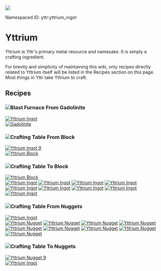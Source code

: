 <img class="infobox" src="../img/item/yttrium_ingot.png">

<span class="aside">Namespaced ID: <span>yttr:yttrium_ingot</span></span>
# Yttrium

Yttrium is Yttr's primary metal resource and namesake. It is simply a crafting ingredient.

For brevity and simplicity of maintaining this wiki, only recipes directly related to Yttrium itself
will be listed in the Recipes section on this page. Most things in Yttr take Yttrium to craft.

## Recipes

### <img class="symbolic" title="Blast Furnace" src="../img/symbolic/blast_furnace.png"/> From Gadolinite

<div class="recipe" title="Namespaced ID: yttr:yttrium_ingot">
	<a href="#" class="output">
		<img title="Yttrium Ingot" src="../img/item/yttrium_ingot.png"/>
	</a>
	<div class="input">
		<a href="../gadolinite"><img title="Gadolinite" src="../img/item/gadolinite.png"/></a>
	</div>
</div>

### <img class="symbolic" title="Crafting Table" src="../img/symbolic/crafting_table.png"/> From Block

<div class="recipe" title="Namespaced ID: yttr:yttrium_ingot_from_block">
	<a href="#" class="output">
		<img title="Yttrium Ingot" src="../img/item/yttrium_ingot.png"/>
		<span class="quantity">9</span>
	</a>
	<div class="input">
		<a href="#"><img title="Yttrium Block" src="../img/item/yttrium_block.png"/></a>
	</div>
</div>

### <img class="symbolic" title="Crafting Table" src="../img/symbolic/crafting_table.png"/> To Block

<div class="recipe" title="Namespaced ID: yttr:yttrium_block">
	<a href="#" class="output">
		<img title="Yttrium Block" src="../img/item/yttrium_block.png"/>
	</a>
	<div class="input">
		<a href="#"><img title="Yttrium Ingot" src="../img/item/yttrium_ingot.png"/></a>
		<a href="#"><img title="Yttrium Ingot" src="../img/item/yttrium_ingot.png"/></a>
		<a href="#"><img title="Yttrium Ingot" src="../img/item/yttrium_ingot.png"/></a>
		<a href="#"><img title="Yttrium Ingot" src="../img/item/yttrium_ingot.png"/></a>
		<a href="#"><img title="Yttrium Ingot" src="../img/item/yttrium_ingot.png"/></a>
		<a href="#"><img title="Yttrium Ingot" src="../img/item/yttrium_ingot.png"/></a>
		<a href="#"><img title="Yttrium Ingot" src="../img/item/yttrium_ingot.png"/></a>
		<a href="#"><img title="Yttrium Ingot" src="../img/item/yttrium_ingot.png"/></a>
		<a href="#"><img title="Yttrium Ingot" src="../img/item/yttrium_ingot.png"/></a>
	</div>
</div>

### <img class="symbolic" title="Crafting Table" src="../img/symbolic/crafting_table.png"/> From Nuggets

<div class="recipe" title="Namespaced ID: yttr:yttrium_ingot_from_nuggets">
	<a href="#" class="output">
		<img title="Yttrium Ingot" src="../img/item/yttrium_ingot.png"/>
	</a>
	<div class="input">
		<a href="#"><img title="Yttrium Nugget" src="../img/item/yttrium_nugget.png"/></a>
		<a href="#"><img title="Yttrium Nugget" src="../img/item/yttrium_nugget.png"/></a>
		<a href="#"><img title="Yttrium Nugget" src="../img/item/yttrium_nugget.png"/></a>
		<a href="#"><img title="Yttrium Nugget" src="../img/item/yttrium_nugget.png"/></a>
		<a href="#"><img title="Yttrium Nugget" src="../img/item/yttrium_nugget.png"/></a>
		<a href="#"><img title="Yttrium Nugget" src="../img/item/yttrium_nugget.png"/></a>
		<a href="#"><img title="Yttrium Nugget" src="../img/item/yttrium_nugget.png"/></a>
		<a href="#"><img title="Yttrium Nugget" src="../img/item/yttrium_nugget.png"/></a>
		<a href="#"><img title="Yttrium Nugget" src="../img/item/yttrium_nugget.png"/></a>
	</div>
</div>

### <img class="symbolic" title="Crafting Table" src="../img/symbolic/crafting_table.png"/> To Nuggets

<div class="recipe" title="Namespaced ID: yttr:yttrium_nugget">
	<a href="#" class="output">
		<img title="Yttrium Nugget" src="../img/item/yttrium_nugget.png"/>
		<span class="quantity">9</span>
	</a>
	<div class="input">
		<a href="#"><img title="Yttrium Ingot" src="../img/item/yttrium_ingot.png"/></a>
	</div>
</div>
